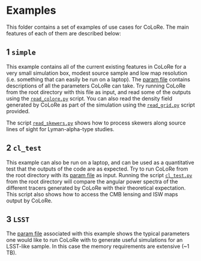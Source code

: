 # Examples

This folder contains a set of examples of use cases for CoLoRe. The main features of each of them are described below:

## 1 `simple`

This example contains all of the current existing features in CoLoRe for a very small simulation box, modest source sample and low map resolution (i.e. something that can easily be run on a laptop). The [param file](./simple/param.cfg) contains descriptions of all the parameters CoLoRe can take. Try running CoLoRe from the root directory with this file as input, and read some of the outputs using the [`read_colore.py`](./read_colore.py) script. You can also read the density field generated by CoLoRe as part of the simulation using the [`read_grid.py`](./read_grid.py) script provided.

The script [`read_skewers.py`](./simple/read_skewers.py) shows how to process skewers along source lines of sight for Lyman-alpha-type studies.


## 2 `cl_test`

This example can also be run on a laptop, and can be used as a quantitative test that the outputs of the code are as expected. Try to run CoLoRe from the root directory with its [param file](./cl_test/param.cfg) as input. Running the script [`cl_test.py`](./cl_test/cl_test.py) from the root directory will compare the angular power spectra of the different tracers generated by CoLoRe with their theoretical expectation. This script also shows how to access the CMB lensing and ISW maps output by CoLoRe.


## 3 `LSST`

The [param file](./LSST/param.cfg) associated with this example shows the typical parameters one would like to run CoLoRe with to generate useful simulations for an LSST-like sample. In this case the memory requirements are extensive (~1 TB).
